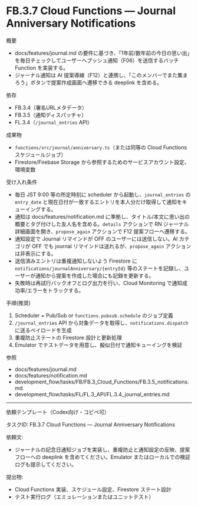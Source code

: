 # FB.3.7 Cloud Functions — Journal Anniversary Notifications

概要
- docs/features/journal.md の要件に基づき、「1年前/数年前の今日の思い出」を毎日チェックしてユーザーへプッシュ通知（F06）を送信するバッチ Function を実装する。
- ジャーナル通知は AI 提案導線（F12）と連携し、「このメンバーでまた集まろう」ボタンで提案作成画面へ遷移できる deeplink を含める。

依存
- FB.3.4（署名URLメタデータ）
- FB.3.5（通知ディスパッチャ）
- FL.3.4（`/journal_entries` API）

成果物
- `functions/src/journal/anniversary.ts`（または同等の Cloud Functions スケジュールジョブ）
- Firestore/Firebase Storage から参照するためのサービスアカウント設定、環境変数

受け入れ条件
- 毎日 JST 9:00 等の所定時刻に scheduler から起動し、`journal_entries` の `entry_date` と現在日付が一致するエントリを本人分だけ取得して通知をキューイングする。
- 通知は docs/features/notification.md に準拠し、タイトル/本文に思い出の概要とタグ付けした友人名を含める。`details` アクションで RN ジャーナル詳細画面を開き、`propose_again` アクションで F12 提案フローへ遷移する。
- 通知設定で Journal リマインドが OFF のユーザーには送信しない。AI カテゴリが OFF でも journal リマインドは送れるが、`propose_again` アクションは非表示にする。
- 送信済みエントリは重複通知しないよう Firestore に `notifications/journalAnniversary/{entryId}` 等のステートを記録し、ユーザーが通知から提案を作成した場合にも記録を更新する。
- 失敗時は再試行バックオフとログ出力を行い、Cloud Monitoring で通知成功率/エラーをトラックする。

手順(推奨)
1) Scheduler + Pub/Sub or `functions.pubsub.schedule` のジョブ定義
2) `/journal_entries` API から対象データを取得し、`notifications.dispatch` に送るペイロードを生成
3) 重複防止ステートの Firestore 設計と更新処理
4) Emulator でテストデータを用意し、擬似日付で通知キューイングを検証

参照
- docs/features/journal.md
- docs/features/notification.md
- development_flow/tasks/FB/FB.3_Cloud_Functions/FB.3.5_notifications.md
- development_flow/tasks/FL/FL.3_API/FL.3.4_journal_entries.md

---
依頼テンプレート（Codex向け・コピペ可）

タスクID: FB.3.7 Cloud Functions — Journal Anniversary Notifications

依頼文:
- ジャーナルの記念日通知ジョブを実装し、重複防止と通知設定の反映、提案フローへの deeplink を含めてください。Emulator またはローカルでの検証ログも提示してください。

提出物:
- Cloud Functions 実装、スケジュール設定、Firestore ステート設計
- テスト実行ログ（エミュレーションまたはユニットテスト）
